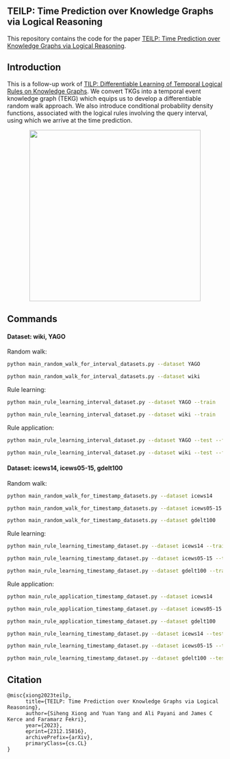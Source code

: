 ## TEILP: Time Prediction over Knowledge Graphs via Logical Reasoning
This repository contains the code for the paper [TEILP: Time Prediction over Knowledge Graphs via Logical Reasoning](https://arxiv.org/pdf/2312.15816.pdf).

## Introduction
This is a follow-up work of [TILP: Differentiable Learning of Temporal Logical Rules on Knowledge Graphs](https://openreview.net/pdf?id=_X12NmQKvX). We convert TKGs into a temporal event knowledge graph (TEKG) which equips us to develop a differentiable random walk approach. We also introduce conditional probability density functions, associated with the logical rules involving the query interval, using which we arrive at the time prediction. 

<p align="center">
  <img src='https://github.com/xiongsiheng/TEILP/blob/main/misc/TEKG_example.png' width=400>
</p>


## Commands

#### Dataset: wiki, YAGO

Random walk:
```sh
python main_random_walk_for_interval_datasets.py --dataset YAGO

python main_random_walk_for_interval_datasets.py --dataset wiki
```
Rule learning:
```sh
python main_rule_learning_interval_dataset.py --dataset YAGO --train

python main_rule_learning_interval_dataset.py --dataset wiki --train
```
Rule application:
```sh
python main_rule_learning_interval_dataset.py --dataset YAGO --test --from_model_ckpt {$your_model_location}

python main_rule_learning_interval_dataset.py --dataset wiki --test --from_model_ckpt {$your_model_location}
```

#### Dataset: icews14, icews05-15, gdelt100

Random walk:
```sh
python main_random_walk_for_timestamp_datasets.py --dataset icews14

python main_random_walk_for_timestamp_datasets.py --dataset icews05-15

python main_random_walk_for_timestamp_datasets.py --dataset gdelt100
```
Rule learning:
```sh
python main_rule_learning_timestamp_dataset.py --dataset icews14 --train

python main_rule_learning_timestamp_dataset.py --dataset icews05-15 --train

python main_rule_learning_timestamp_dataset.py --dataset gdelt100 --train
```
Rule application:
```sh
python main_rule_application_timestamp_dataset.py --dataset icews14

python main_rule_application_timestamp_dataset.py --dataset icews05-15

python main_rule_application_timestamp_dataset.py --dataset gdelt100

python main_rule_learning_timestamp_dataset.py --dataset icews14 --test --from_model_ckpt {$your_model_location}

python main_rule_learning_timestamp_dataset.py --dataset icews05-15 --test --from_model_ckpt {$your_model_location}

python main_rule_learning_timestamp_dataset.py --dataset gdelt100 --test --from_model_ckpt {$your_model_location}
```

## Citation
```
@misc{xiong2023teilp,
      title={TEILP: Time Prediction over Knowledge Graphs via Logical Reasoning}, 
      author={Siheng Xiong and Yuan Yang and Ali Payani and James C Kerce and Faramarz Fekri},
      year={2023},
      eprint={2312.15816},
      archivePrefix={arXiv},
      primaryClass={cs.CL}
}
```
